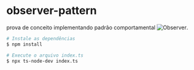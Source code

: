 # observer-pattern
prova de conceito implementando padrão comportamental ![Observer](https://refactoring.guru/pt-br/design-patterns/observer).

```bash
# Instale as dependências
$ npm install

# Execute o arquivo index.ts
$ npx ts-node-dev index.ts
```
